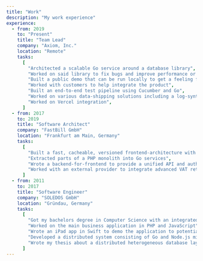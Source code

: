 ```yaml
---
title: "Work"
description: "My work experience"
experience:
  - from: 2019
    to: "Present"
    title: "Team Lead"
    company: "Axiom, Inc."
    location: "Remote"
    tasks:
      [
        "Architected a scalable Go service around a database library",
        "Worked on said library to fix bugs and improve performance or scalability",
        "Built a public demo that can be run locally to get a feeling for the product",
        "Worked with customers to help integrate the product",
        "Built an end-to-end test pipeline using Cucumber and Go",
        "Worked on various data-shipping solutions including a log-synthesizer, Hacker New and GitHub events",
        "Worked on Vercel integration",
      ]
  - from: 2017
    to: 2019
    title: "Software Architect"
    company: "FastBill GmbH"
    location: "Frankfurt am Main, Germany"
    tasks:
      [
        "Built a fast, cacheable, versioned frontend-architecture with Vue, AWS CloudFront and AWS Lambda@Edge",
        "Extracted parts of a PHP monolith into Go services",
        "Wrote a backend-for-frontend to provide a unified API and auth for the frontend",
        "Worked with an external provider to integrate advanced VAT return into a Go service",
      ]
  - from: 2011
    to: 2017
    title: "Software Engineer"
    company: "SOLEDOS GmbH"
    location: "Gründau, Germany"
    tasks:
      [
        "Got my bachelors degree in Computer Science with an integrated degree program",
        "Worked on the main business application in PHP and JavaScript",
        "Wrote an iPad app in Swift to demo the application to potential customers",
        "Developed a distributed system consisting of Go and Node.js microservices",
        "Wrote my thesis about a distributed heterogeneous database layer",
      ]
---
```


